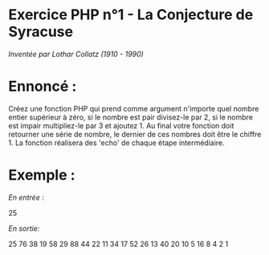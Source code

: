 # Exercice PHP n°1 - La Conjecture de Syracuse


_Inventée par Lothar Collatz (1910 - 1990)_


# Ennoncé :
Créez une fonction PHP qui prend comme argument n'importe quel nombre entier supérieur à zéro, si le nombre est pair divisez-le par 2, si le nombre est impair multipliez-le par 3 et ajoutez 1. Au final votre fonction doit retourner une série de nombre, le dernier de ces nombres doit être le chiffre 1. La fonction réalisera des 'echo' de chaque étape intermédiaire.

# Exemple :

_En entrée :_

25
 


_En sortie:_

25 76 38 19 58 29 88 44 22 11 34 17 52 26 13 40 20 10 5 16 8 4 2 1
